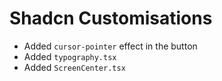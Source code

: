 # Shadcn Customisations

- Added `cursor-pointer` effect in the button
- Added `typography.tsx`
- Added `ScreenCenter.tsx`
